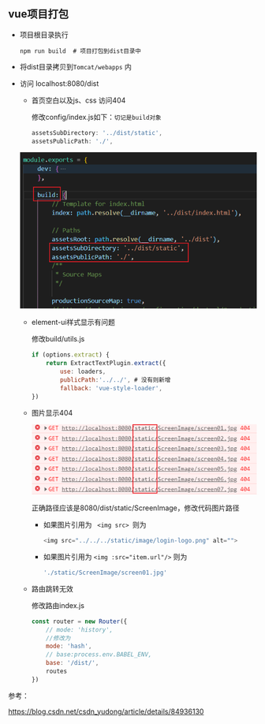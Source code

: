 ## vue项目打包

*   项目根目录执行

    ```npm
    npm run build  # 项目打包到dist目录中
    ```

*   将dist目录拷贝到`Tomcat/webapps` 内

*   访问 localhost:8080/dist

    *   首页空白以及js、css 访问404

        修改config/index.js如下：`切记是build对象`

        ```javascript
        assetsSubDirectory: '../dist/static',
        assetsPublicPath: './',
        ```

    ![1609933918538](第十八节-项目部署.assets/1609933918538.png)

    *   element-ui样式显示有问题

        修改build/utils.js 

        ```javascript
        if (options.extract) {
            return ExtractTextPlugin.extract({
                use: loaders,
                publicPath:'../../', # 没有则新增
                fallback: 'vue-style-loader',
        })
        ```

    *   图片显示404

        ![1609934341978](第十八节-项目部署.assets/1609934341978.png)

        正确路径应该是8080/dist/static/ScreenImage，修改代码图片路径

        *   如果图片引用为 `  <img src>  `则为

            ```javascript
            <img src="../../../static/image/login-logo.png" alt="">
            ```

        *   如果图片引用为 `<img :src="item.url"/>` 则为

            ```javascript
            './static/ScreenImage/screen01.jpg'
            ```

    *   路由跳转无效

        修改路由index.js

        ```javascript
        const router = new Router({
            // mode: 'history',
            //修改为
            mode: 'hash',
            // base:process.env.BABEL_ENV,
            base: '/dist/',
            routes
        })
        ```

        

参考：

https://blog.csdn.net/csdn_yudong/article/details/84936130